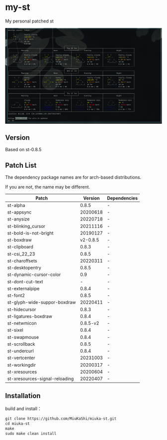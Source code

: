# my-st

My personal patched st

![screen](./picture/st.png)

## Version

Based on st-0.8.5

## Patch List

The dependency package names are for arch-based distributions.

If you are not, the name may be different.

| Patch                          | Version  | Dependencies |
| ------------------------------ | -------- | ------------ |
| st-alpha                       | 0.8.5    | -            |
| st-appsync                     | 20200618 | -            |
| st-anysize                     | 20220718 | -            |
| st-blinking_cursor             | 20211116 | -            |
| st-bold-is-not-bright          | 20190127 | -            |
| st-boxdraw                     | v2-0.8.5 | -            |
| st-clipboard                   | 0.8.3    | -            |
| st-csi_22_23                   | 0.8.5    | -            |
| st-charoffsets                 | 20220311 | -            |
| st-desktopentry                | 0.8.5    | -            |
| st-dynamic-cursor-color        | 0.9      | -            |
| st-dont-cut-text               | -        | -            |
| st-externalpipe                | 0.8.4    | -            |
| st-font2                       | 0.8.5    | -            |
| st-glyph-wide-suppor-boxdraw   | 20220411 | -            |
| st-hidecursor                  | 0.8.3    | -            |
| st-ligatures-boxdraw           | 0.8.4    | -            |
| st-netwmicon                   | 0.8.5-v2 | -            |
| st-sixel                       | 0.8.4    | -            |
| st-swapmouse                   | 0.8.4    | -            |
| st-scrollback                  | 0.8.5    | -            |
| st-undercurl                   | 0.8.4    | -            |
| st-vertcenter                  | 20231003 | -            |
| st-workingdir                  | 20200317 | -            |
| st-xresources                  | 20200604 | -            |
| st-xresources-signal-reloading | 20220407 | -            |

## Installation

build and install：

```
git clone https://github.com/MiuKaShi/miuka-st.git
cd miuka-st
make
sudo make clean install
```
